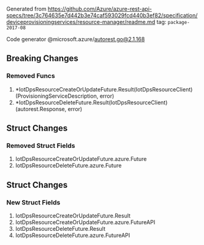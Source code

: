 Generated from https://github.com/Azure/azure-rest-api-specs/tree/3c764635e7d442b3e74caf593029fcd440b3ef82/specification/deviceprovisioningservices/resource-manager/readme.md tag: `package-2017-08`

Code generator @microsoft.azure/autorest.go@2.1.168

## Breaking Changes

### Removed Funcs

1. *IotDpsResourceCreateOrUpdateFuture.Result(IotDpsResourceClient) (ProvisioningServiceDescription, error)
1. *IotDpsResourceDeleteFuture.Result(IotDpsResourceClient) (autorest.Response, error)

## Struct Changes

### Removed Struct Fields

1. IotDpsResourceCreateOrUpdateFuture.azure.Future
1. IotDpsResourceDeleteFuture.azure.Future

## Struct Changes

### New Struct Fields

1. IotDpsResourceCreateOrUpdateFuture.Result
1. IotDpsResourceCreateOrUpdateFuture.azure.FutureAPI
1. IotDpsResourceDeleteFuture.Result
1. IotDpsResourceDeleteFuture.azure.FutureAPI
